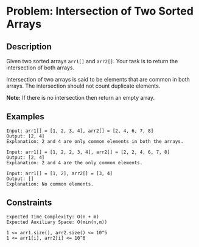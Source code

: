 # Problem: Intersection of Two Sorted Arrays

## Description
Given two sorted arrays `arr1[]` and `arr2[]`. Your task is to return the intersection of both arrays.

Intersection of two arrays is said to be elements that are common in both arrays. The intersection should not count duplicate elements.

**Note:** If there is no intersection then return an empty array.

## Examples

```text
Input: arr1[] = [1, 2, 3, 4], arr2[] = [2, 4, 6, 7, 8]
Output: [2, 4]
Explanation: 2 and 4 are only common elements in both the arrays.

Input: arr1[] = [1, 2, 2, 3, 4], arr2[] = [2, 2, 4, 6, 7, 8]
Output: [2, 4]
Explanation: 2 and 4 are the only common elements.

Input: arr1[] = [1, 2], arr2[] = [3, 4]
Output: []
Explanation: No common elements.
```

## Constraints
```text
Expected Time Complexity: O(n + m)
Expected Auxiliary Space: O(min(n,m))

1 <= arr1.size(), arr2.size() <= 10^5
1 <= arr1[i], arr2[i] <= 10^6
```
